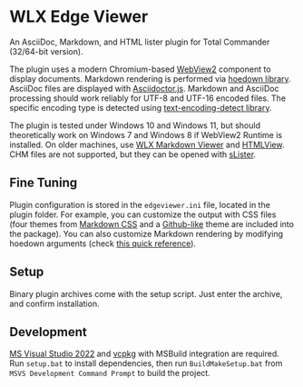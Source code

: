 # WLX Edge Viewer

An AsciiDoc, Markdown, and HTML lister plugin for Total Commander (32/64-bit version).

The plugin uses a modern Chromium-based [WebView2](https://developer.microsoft.com/en-us/microsoft-edge/webview2/) component to display documents. Markdown rendering is performed via [hoedown library](https://github.com/hoedown/hoedown). AsciiDoc files are displayed with [Asciidoctor.js](https://docs.asciidoctor.org/asciidoctor.js/latest/). Markdown and AsciiDoc processing should work reliably for UTF-8 and UTF-16 encoded files. The specific encoding type is detected using [text-encoding-detect library](https://github.com/AutoItConsulting/text-encoding-detect).

The plugin is tested under Windows 10 and Windows 11, but should theoretically work on Windows 7 and Windows 8 if WebView2 Runtime is installed. On older machines, use [WLX Markdown Viewer](https://github.com/rg-software/wlx-markdown-viewer) and [HTMLView](https://sites.google.com/site/htmlview/). CHM files are not supported, but they can be opened with [sLister](https://totalcmd.net/plugring/slister.html).

## Fine Tuning

Plugin configuration is stored in the `edgeviewer.ini` file, located in the plugin folder. For example, you can customize the output with CSS files (four themes from [Markdown CSS](https://markdowncss.github.io/) and a [Github-like](https://gist.github.com/tuzz/3331384) theme are included into the package). You can also customize Markdown rendering by modifying hoedown arguments (check [this quick reference](https://htmlpreview.github.io?https://raw.githubusercontent.com/rg-software/wlx-edge-viewer/master/hoedown.html)).

## Setup

Binary plugin archives come with the setup script. Just enter the archive, and confirm installation.

## Development

[MS Visual Studio 2022](https://visualstudio.microsoft.com/) and [vcpkg](https://vcpkg.io) with MSBuild integration are required. Run `setup.bat` to install dependencies, then run `BuildMakeSetup.bat` from `MSVS Development Command Prompt` to build the project.
